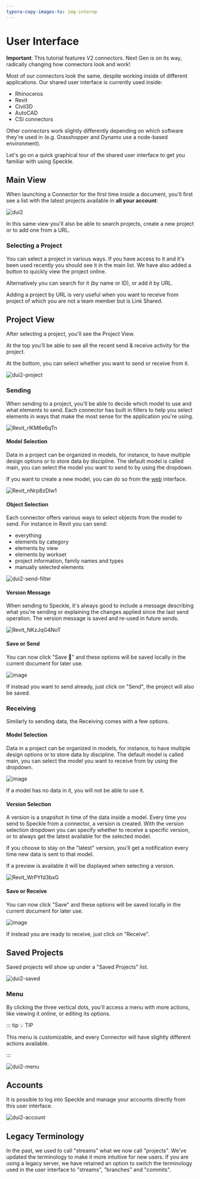 ```yaml
---
typora-copy-images-to: img-interop
---
```


# User Interface

<div class="banner-ribbon">
  <span><b>Important</b>: This tutorial features V2 connectors.</span>
  <span class="next-gen">Next Gen is on its way, radically changing how connectors look and work!</span>
</div>

Most of our connectors look the same, despite working inside of different applications. Our shared user interface is currently used inside:

- Rhinoceros
- Revit
- Civil3D
- AutoCAD
- CSI connectors

Other connectors work slightly differently depending on which software they're used in (e.g. Grasshopper and Dynamo use a node-based environment).

Let's go on a quick graphical tour of the shared user interface to get you familiar with using Speckle.

## Main View

When launching a Connector for the first time inside a document, you'll first see a list with the latest projects available in **all your account**:

![dui2](https://user-images.githubusercontent.com/2679513/159477337-7df363f5-4d72-419f-9a67-c880b84242e6.gif)

In this same view you'll also be able to search projects, create a new project or to add one from a URL.

### Selecting a Project

You can select a project in various ways. If you have access to it and it's been used recently you should see it in the main list.
We have also added a button to quickly view the project online.

Alternatively you can search for it (by name or ID), or add it by URL.

Adding a project by URL is very useful when you want to receive from project of which you are not a team member but is Link Shared.

## Project View

After selecting a project, you'll see the Project View.

At the top you'll be able to see all the recent send & receive activity for the project.

At the bottom, you can select whether you want to send or receive from it.

![dui2-project](https://user-images.githubusercontent.com/2679513/159477977-6468748a-e73b-4be6-924b-00cb08121efb.gif)

### Sending

When sending to a project, you'll be able to decide which model to use and what elements to send.
Each connector has built in filters to help you select elements in ways that make the most sense for the application you're using.

![Revit_rlKM6e6qTn](https://user-images.githubusercontent.com/51519350/186396184-be4fd296-8be2-4657-89b8-943170be4304.png)

#### Model Selection

Data in a project can be organized in models, for instance, to have multiple design options or to store data by discipline.
The default model is called main, you can select the model you want to send to by using the dropdown.

If you want to create a new model, you can do so from the [web](./web) interface.

![Revit_nNrp8zDlw1](https://user-images.githubusercontent.com/51519350/186396455-838408eb-039b-4615-a2ab-2401b18b5099.png)

#### Object Selection

Each connector offers various ways to select objects from the model to send.
For instance in Revit you can send:

- everything
- elements by category
- elements by view
- elements by workset
- project information, family names and types
- manually selected elements

![dui2-send-filter](https://user-images.githubusercontent.com/2679513/139485797-bd26ef1c-9366-43a2-b14b-9c6f14dbb9bd.gif)

#### Version Message

When sending to Speckle, it's always good to include a message describing what you're sending or explaining the changes applied since the last send operation.
The version message is saved and re-used in future sends.

![Revit_NKzJqG4NoT](https://user-images.githubusercontent.com/51519350/186397873-1c889e61-2a06-467c-a073-d38ae6c0b345.gif)

#### Save or Send

You can now click "Save 💾" and these options will be saved locally in the current document for later use.

![image](https://user-images.githubusercontent.com/51519350/186397368-5e6ed7ec-c32c-40dd-a8f4-685325406d33.png)

If instead you want to send already, just click on "Send", the project will also be saved.

### Receiving

Similarly to sending data, the Receiving comes with a few options.

#### Model Selection

Data in a project can be organized in models, for instance, to have multiple design options or to store data by discipline.
The default model is called main, you can select the model you want to receive from by using the dropdown.

![image](https://user-images.githubusercontent.com/51519350/186398225-d9759a2d-6695-4aa6-a857-ae152b77eb5b.png)

If a model has no data in it, you will not be able to use it.

#### Version Selection

A version is a snapshot in time of the data inside a model. Every time you send to Speckle from a connector, a version is created.
With the version selection dropdown you can specify whether to receive a specific version, or to always get the latest available for the selected model.

If you choose to stay on the "latest" version, you'll get a notification every time new data is sent to that model.

If a preview is available it will be displayed when selecting a version.

![Revit_WrPYfd3bxG](https://user-images.githubusercontent.com/51519350/186398705-112a5491-78a9-4cbd-b311-d3b60ff109b0.gif)

#### Save or Receive

You can now click "Save" and these options will be saved locally in the current document for later use.

![image](https://user-images.githubusercontent.com/51519350/186398525-bde3349b-2193-4cb5-b26c-8d3185555304.png)

If instead you are ready to receive, just click on "Receive".

## Saved Projects

Saved projects will show up under a "Saved Projects" list.

![dui2-saved](https://user-images.githubusercontent.com/2679513/159479002-ea661bad-4f43-46f9-a810-8a4780c8a056.gif)

### Menu

By clicking the three vertical dots, you'll access a menu with more actions, like viewing it online, or editing its options.

::: tip 💡 TIP

This menu is customizable, and every Connector will have slightly different actions available.

:::

![dui2-menu](https://user-images.githubusercontent.com/2679513/159479330-0134c4ea-78fb-4d05-bb6e-e76a46bc07af.gif)

## Accounts

It is possible to log into Speckle and manage your accounts directly from this user interface.

![dui2-account](https://user-images.githubusercontent.com/2679513/159479841-3cb0f858-4107-4550-bde8-abbeb1415924.gif)

## Legacy Terminology

In the past, we used to call "streams" what we now call "projects". We've updated the terminology to make it more intuitive for new users. If you are using a legacy server, we have retained an option to switch the terminology used in the user interface to "streams", "branches" and "commits".
